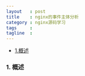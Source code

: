 ```yaml
--- 
layout   : post
title    : nginx的事件主体分析
category : nginx源码学习
tags     : 
tagline  : 
---
```


*   [1.概述](#abstract)

<h3 id="abstract">1. 概述</h3>